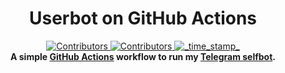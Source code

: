 <h1 align="center">Userbot on GitHub Actions</h1>

<div align="center">
  <!-- Stars -->
  <a href="https://github.com/AvinashReddy3108/userbot-workflow/stargazers">
    <img src="https://img.shields.io/github/stars/AvinashReddy3108/userbot-workflow?color=success&style=for-the-badge"
         alt="Contributors"/>
  </a>
  <!-- Contributors -->
  <a href="https://github.com/AvinashReddy3108/userbot-workflow/graphs/contributors">
    <img src="https://img.shields.io/github/contributors/AvinashReddy3108/userbot-workflow?color=important&style=for-the-badge"
         alt="Contributors"/>
  </a>
  <!-- Last Workflow Run -->
  <a href="https://github.com/AvinashReddy3108/userbot-workflow/actions/workflows/workflow.yml">
    <img src="https://img.shields.io/badge/Last Workflow Run-Wed Jun  8 14:14:36 IST 2022-informational.svg?longCache=true&style=for-the-badge"
         alt="_time_stamp_"/>
  </a>
</div>

<div align="center">
  <strong>A simple <a href="https://github.com/features/actions">GitHub Actions</a> workflow to run my <a href="https://github.com/AvinashReddy3108/PaperplaneRemix">Telegram selfbot</a>.</strong>
</div>
